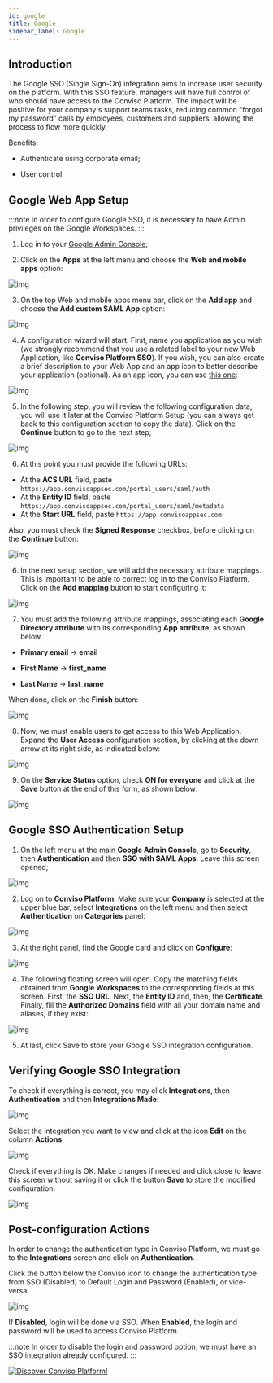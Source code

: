 ```yaml
---
id: google
title: Google
sidebar_label: Google
---
```


## Introduction

The Google SSO (Single Sign-On) integration aims to increase user security on the platform. With this SSO feature, managers will have full control of who should have access to the Conviso Platform. The impact will be positive for your company's support teams tasks, reducing common “forgot my password” calls by employees, customers and suppliers, allowing the process to flow more quickly.

Benefits:

- Authenticate using corporate email;

- User control.

## Google Web App Setup

:::note
In order to configure Google SSO, it is necessary to have Admin privileges on the Google Workspaces.
:::

1. Log in to your [Google Admin Console](https://admin.google.com/);

2. Click on the **Apps** at the left menu and choose the **Web and mobile apps** option: 

<div style={{textAlign: 'center'}}>

![img](../../static/img/sso-google-img1.png)

</div>

3. On the top Web and mobile apps menu bar, click on the **Add app** and choose the **Add custom SAML App** option: 

<div style={{textAlign: 'center'}}>

![img](../../static/img/sso-google-img2.png)

</div>

4. A configuration wizard will start. First, name you application as you wish (we strongly recommend that you use a related label to your new Web Application, like **Conviso Platform SSO**). If you wish, you can also create a brief description to your Web App and an app icon to better describe your application (optional). As an app icon, you can use [this one](../../static/img/sso-google-icon.png):

<div style={{textAlign: 'center'}}>

![img](../../static/img/sso-google-img3.png)

</div>

5. In the following step, you will review the following configuration data, you will use it later at the Conviso Platform Setup (you can always get back to this configuration section to copy the data). Click on the **Continue** button to go to the next step;

<div style={{textAlign: 'center'}}>

![img](../../static/img/sso-google-img4.png)

</div>

6. At this point you must provide the following URLs:

- At the **ACS URL** field, paste ```https://app.convisoappsec.com/portal_users/saml/auth```
- At the **Entity ID** field, paste ```https://app.convisoappsec.com/portal_users/saml/metadata```
- At the **Start URL** field, paste ```https://app.convisoappsec.com```

Also, you must check the **Signed Response** checkbox, before clicking on the **Continue** button:

<div style={{textAlign: 'center'}}>

![img](../../static/img/sso-google-img5.png)

</div>

6. In the next setup section, we will add the necessary attribute mappings. This is important to be able to correct log in to the Conviso Platform. Click on the **Add mapping** button to start configuring it:

<div style={{textAlign: 'center'}}>

![img](../../static/img/sso-google-img6.png)

</div>

7. You must add the following attribute mappings, associating each **Google Directory attribute** with its corresponding **App attribute**, as shown below.

- **Primary email** -> **email**

- **First Name** -> **first_name**

- **Last Name** -> **last_name**

When done, click on the **Finish** button:

<div style={{textAlign: 'center'}}>

![img](../../static/img/sso-google-img7.png)

</div>

8. Now, we must enable users to get access to this Web Application. Expand the **User Access** configuration section, by clicking at the down arrow at its right side, as indicated below:

<div style={{textAlign: 'center'}}>

![img](../../static/img/sso-google-img8.png)

</div>

9. On the **Service Status** option, check **ON for everyone** and click at the **Save** button at the end of this form, as shown below:

<div style={{textAlign: 'center'}}>

![img](../../static/img/sso-google-img9.png)

</div>

## Google SSO Authentication Setup

1. On the left menu at the main **Google Admin Console**, go to **Security**, then **Authentication** and then **SSO with SAML Apps**. Leave this screen opened;

<div style={{textAlign: 'center'}}>

![img](../../static/img/google-img1.png)

</div>

2. Log on to **Conviso Platform**. Make sure your **Company** is selected at the upper blue bar, select **Integrations** on the left menu and then select **Authentication** on **Categories** panel:

<div style={{textAlign: 'center'}}>

![img](../../static/img/google-img2.png)

</div>

3. At the right panel, find the Google card and click on **Configure**:

<div style={{textAlign: 'center'}}>

![img](../../static/img/google-img3.png)

</div>

4. The following floating screen will open. Copy the matching fields obtained from **Google Workspaces** to the corresponding fields at this screen. First, the **SSO URL**. Next, the **Entity ID** and, then, the **Certificate**. Finally, fill the **Authorized Domains** field with all your domain name and aliases, if they exist:

<div style={{textAlign: 'center'}}>

![img](../../static/img/google-img4.png)

</div>

5. At last, click Save to store your Google SSO integration configuration.  

## Verifying Google SSO Integration

To check if everything is correct, you may click **Integrations**, then **Authentication** and then **Integrations Made**:

<div style={{textAlign: 'center'}}>

![img](../../static/img/google-img5.png)

</div>

Select the integration you want to view and click at the icon **Edit** on the column **Actions**:

<div style={{textAlign: 'center'}}>

![img](../../static/img/google-img6.png)

</div>

Check if everything is OK. Make changes if needed and click close to leave this screen without saving it or click the button **Save** to store the modified configuration.

<div style={{textAlign: 'center'}}>

![img](../../static/img/google-img7.png)

</div>

## Post-configuration Actions

In order to change the authentication type in Conviso Platform, we must go to the **Integrations** screen and click on **Authentication**.

Click the button below the Conviso icon to change the authentication type from SSO (Disabled) to Default Login and Password (Enabled), or vice-versa:

<div style={{textAlign: 'center'}}>

![img](../../static/img/google-img8.png)

</div>

If **Disabled**, login will be done via SSO. When **Enabled**, the login and password will be used to access Conviso Platform.

:::note
 In order to disable the login and password option, we must have an SSO integration already configured.
:::

[![Discover Conviso Platform!](https://no-cache.hubspot.com/cta/default/5613826/interactive-125788977029.png)](https://cta-service-cms2.hubspot.com/web-interactives/public/v1/track/redirect?encryptedPayload=AVxigLKtcWzoFbzpyImNNQsXC9S54LjJuklwM39zNd7hvSoR%2FVTX%2FXjNdqdcIIDaZwGiNwYii5hXwRR06puch8xINMyL3EXxTMuSG8Le9if9juV3u%2F%2BX%2FCKsCZN1tLpW39gGnNpiLedq%2BrrfmYxgh8G%2BTcRBEWaKasQ%3D&webInteractiveContentId=125788977029&portalId=5613826)